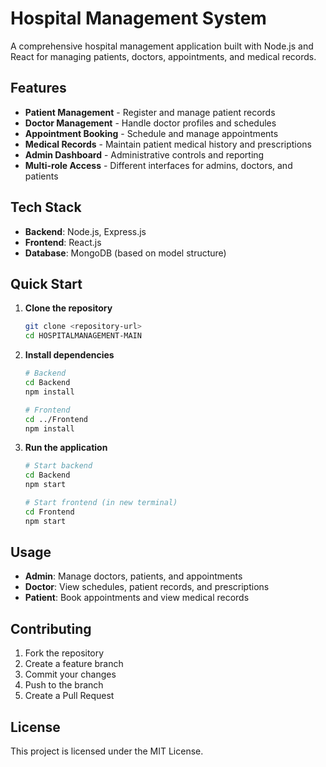 # Hospital Management System

A comprehensive hospital management application built with Node.js and React for managing patients, doctors, appointments, and medical records.

## Features

- **Patient Management** - Register and manage patient records
- **Doctor Management** - Handle doctor profiles and schedules
- **Appointment Booking** - Schedule and manage appointments
- **Medical Records** - Maintain patient medical history and prescriptions
- **Admin Dashboard** - Administrative controls and reporting
- **Multi-role Access** - Different interfaces for admins, doctors, and patients

## Tech Stack

- **Backend**: Node.js, Express.js
- **Frontend**: React.js
- **Database**: MongoDB (based on model structure)

## Quick Start

1. **Clone the repository**
   ```bash
   git clone <repository-url>
   cd HOSPITALMANAGEMENT-MAIN
   ```

2. **Install dependencies**
   ```bash
   # Backend
   cd Backend
   npm install
   
   # Frontend
   cd ../Frontend
   npm install
   ```

3. **Run the application**
   ```bash
   # Start backend
   cd Backend
   npm start
   
   # Start frontend (in new terminal)
   cd Frontend
   npm start
   ```

## Usage

- **Admin**: Manage doctors, patients, and appointments
- **Doctor**: View schedules, patient records, and prescriptions
- **Patient**: Book appointments and view medical records

## Contributing

1. Fork the repository
2. Create a feature branch
3. Commit your changes
4. Push to the branch
5. Create a Pull Request

## License

This project is licensed under the MIT License.
